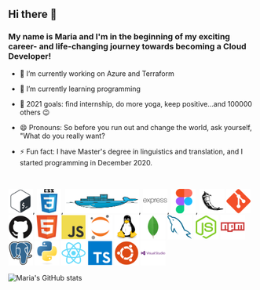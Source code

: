 
## Hi there 👋

  
### My name is Maria and I'm in the beginning of my exciting career- and life-changing journey towards becoming a Cloud Developer!

 - 🔭 I’m currently working on Azure and Terraform

- 🌱 I’m currently learning programming

- 💬 2021 goals: find internship, do more yoga, keep positive...and 100000 others :wink:

- 😄 Pronouns: So before you run out and change the world, ask yourself, "What do you really want?

- ⚡ Fun fact: I have Master's degree in linguistics and translation, and I started programming in December 2020. 


<br />

<img src="https://raw.githubusercontent.com/devicons/devicon/7a4ca8aa871d6dca81691e018d31eed89cb70a76/icons/bash/bash-plain.svg" height="50" width="50">, <img src="https://raw.githubusercontent.com/devicons/devicon/7a4ca8aa871d6dca81691e018d31eed89cb70a76/icons/css3/css3-original-wordmark.svg" height="50" width="50">, <img src="https://raw.githubusercontent.com/devicons/devicon/7a4ca8aa871d6dca81691e018d31eed89cb70a76/icons/docker/docker-original.svg" height="50" width="150">, <img src="https://raw.githubusercontent.com/devicons/devicon/7a4ca8aa871d6dca81691e018d31eed89cb70a76/icons/express/express-original-wordmark.svg" height="50" width="50">, <img src="https://raw.githubusercontent.com/devicons/devicon/7a4ca8aa871d6dca81691e018d31eed89cb70a76/icons/figma/figma-original.svg" height="50" width="50">, <img src="https://raw.githubusercontent.com/devicons/devicon/7a4ca8aa871d6dca81691e018d31eed89cb70a76/icons/flask/flask-original.svg" height="50" width="50">
<img src="https://raw.githubusercontent.com/devicons/devicon/7a4ca8aa871d6dca81691e018d31eed89cb70a76/icons/git/git-original.svg" height="50" width="50">
<img src="https://raw.githubusercontent.com/devicons/devicon/7a4ca8aa871d6dca81691e018d31eed89cb70a76/icons/github/github-original.svg" height="50" width="50">
<img src="https://raw.githubusercontent.com/devicons/devicon/7a4ca8aa871d6dca81691e018d31eed89cb70a76/icons/html5/html5-original.svg" height="50" width="50">
<img src="https://raw.githubusercontent.com/devicons/devicon/7a4ca8aa871d6dca81691e018d31eed89cb70a76/icons/javascript/javascript-original.svg" height="50" width="50">
<img src="https://raw.githubusercontent.com/devicons/devicon/7a4ca8aa871d6dca81691e018d31eed89cb70a76/icons/jupyter/jupyter-original.svg" height="50" width="50">
<img src="https://raw.githubusercontent.com/devicons/devicon/7a4ca8aa871d6dca81691e018d31eed89cb70a76/icons/linux/linux-original.svg" height="50" width="50">
<img src="https://raw.githubusercontent.com/devicons/devicon/7a4ca8aa871d6dca81691e018d31eed89cb70a76/icons/mongodb/mongodb-original.svg" height="50" width="50">
<img src="https://raw.githubusercontent.com/devicons/devicon/7a4ca8aa871d6dca81691e018d31eed89cb70a76/icons/mysql/mysql-original.svg" height="50" width="50">
<img src="https://raw.githubusercontent.com/devicons/devicon/7a4ca8aa871d6dca81691e018d31eed89cb70a76/icons/nodejs/nodejs-original.svg" height="50" width="50">
<img src="https://raw.githubusercontent.com/devicons/devicon/7a4ca8aa871d6dca81691e018d31eed89cb70a76/icons/npm/npm-original-wordmark.svg" height="50" width="50">
<img src="https://raw.githubusercontent.com/devicons/devicon/7a4ca8aa871d6dca81691e018d31eed89cb70a76/icons/postgresql/postgresql-original.svg" height="50" width="50">
<img src="https://raw.githubusercontent.com/devicons/devicon/7a4ca8aa871d6dca81691e018d31eed89cb70a76/icons/python/python-original.svg" height="50" width="50">
<img src="https://raw.githubusercontent.com/devicons/devicon/7a4ca8aa871d6dca81691e018d31eed89cb70a76/icons/react/react-original.svg" height="50" width="50">
<img src="https://raw.githubusercontent.com/devicons/devicon/7a4ca8aa871d6dca81691e018d31eed89cb70a76/icons/typescript/typescript-original.svg" height="50" width="50">
<img src="https://raw.githubusercontent.com/devicons/devicon/7a4ca8aa871d6dca81691e018d31eed89cb70a76/icons/ubuntu/ubuntu-plain.svg" height="50" width="50">
<img src="https://raw.githubusercontent.com/devicons/devicon/7a4ca8aa871d6dca81691e018d31eed89cb70a76/icons/visualstudio/visualstudio-plain-wordmark.svg" height="50" width="50">

![Maria's GitHub stats](https://github-readme-stats.vercel.app/api?username=MarriaMarria)
